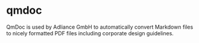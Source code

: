 # qmdoc
QmDoc is used by Adliance GmbH to automatically convert Markdown files to nicely formatted PDF files including corporate design guidelines.
